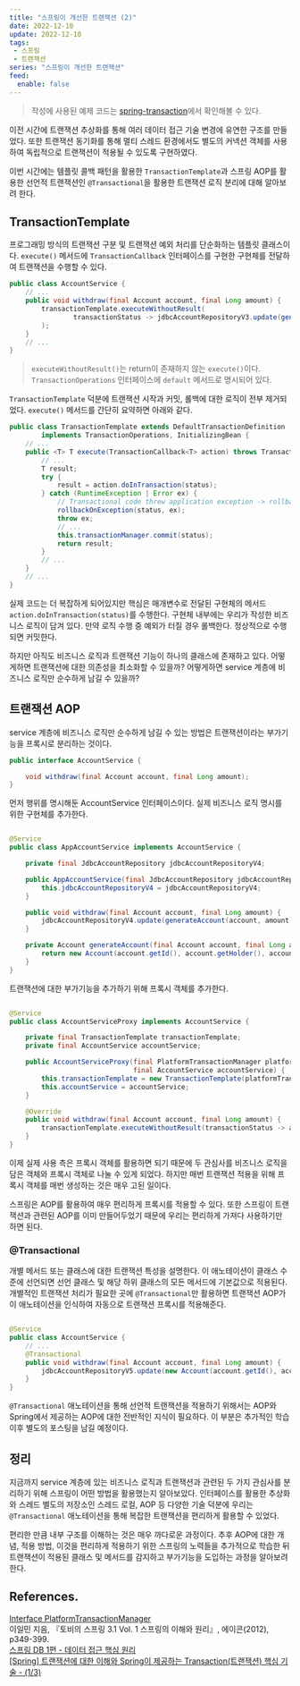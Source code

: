 ```yaml
---
title: "스프링이 개선한 트랜잭션 (2)"
date: 2022-12-10
update: 2022-12-10
tags: 
 - 스프링
 - 트랜잭션
series: "스프링이 개선한 트랜잭션"
feed:
  enable: false
---
```


> 작성에 사용된 예제 코드는 [spring-transaction](https://github.com/hyeonic/blog-code/tree/main/spring-transaction)에서 확인해볼 수 있다.

이전 시간에 트랜잭션 추상화를 통해 여러 데이터 접근 기술 변경에 유연한 구조를 만들었다. 또한 트랜잭션 동기화를 통해 멀티 스레드 환경에서도 별도의 커넥션 객체를 사용하여 독립적으로 트랜잭션이 적용될 수 있도록 구현하였다. 

이번 시간에는 템플릿 콜백 패턴을 활용한 `TransactionTemplate`과 스프링 AOP를 활용한 선언적 트랜잭션인 `@Transactional`을 활용한 트랜잭션 로직 분리에 대해 알아보려 한다.

## TransactionTemplate

프로그래밍 방식의 트랜잭션 구분 및 트랜잭션 예외 처리를 단순화하는 템플릿 클래스이다. `execute()` 메서드에 `TransactionCallback` 인터페이스를 구현한 구현체를 전달하여 트랜잭션을 수행할 수
있다.

```java
public class AccountService {
    // ...
    public void withdraw(final Account account, final Long amount) {
        transactionTemplate.executeWithoutResult(
                transactionStatus -> jdbcAccountRepositoryV3.update(generateAccount(account, amount))
        );
    }
    // ...
}
```

> `executeWithoutResult()`는 return이 존재하지 않는 `execute()`이다. `TransactionOperations` 인터페이스에 `default` 메서드로 명시되어 있다.

`TransactionTemplate` 덕분에 트랜잭션 시작과 커밋, 롤백에 대한 로직이 전부 제거되었다. `execute()` 메서드를 간단히 요약하면 아래와 같다.

```java
public class TransactionTemplate extends DefaultTransactionDefinition
        implements TransactionOperations, InitializingBean {
    // ...
    public <T> T execute(TransactionCallback<T> action) throws TransactionException {
        // ...
        T result;
        try {
            result = action.doInTransaction(status);
        } catch (RuntimeException | Error ex) {
            // Transactional code threw application exception -> rollback
            rollbackOnException(status, ex);
            throw ex;
            // ...
            this.transactionManager.commit(status);
            return result;
        }
        // ...
    }
    // ...
}
```

실제 코드는 더 복잡하게 되어있지만 핵심은 매개변수로 전달된 구현체의 메서드 `action.doInTransaction(status)`를 수행한다. 구현체 내부에는 우리가 작성한 비즈니스 로직이 담겨 있다. 만약
로직 수행 중 예외가 터질 경우 롤백한다. 정상적으로 수행되면 커밋한다.

하지만 아직도 비즈니스 로직과 트랜잭션 기능이 하나의 클래스에 존재하고 있다. 어떻게하면 트랜잭션에 대한 의존성을 최소화할 수 있을까? 어떻게하면 service 계층에 비즈니스 로직만 순수하게 남길 수 있을까?

## 트랜잭션 AOP

service 계층에 비즈니스 로직만 순수하게 남길 수 있는 방법은 트랜잭션이라는 부가기능을 프록시로 분리하는 것이다.

```java
public interface AccountService {

    void withdraw(final Account account, final Long amount);
}
```

먼저 행위를 명시해둔 AccountService 인터페이스이다. 실제 비즈니스 로직 명시를 위한 구현체를 추가한다.

```java

@Service
public class AppAccountService implements AccountService {

    private final JdbcAccountRepository jdbcAccountRepositoryV4;

    public AppAccountService(final JdbcAccountRepository jdbcAccountRepositoryV4) {
        this.jdbcAccountRepositoryV4 = jdbcAccountRepositoryV4;
    }

    public void withdraw(final Account account, final Long amount) {
        jdbcAccountRepositoryV4.update(generateAccount(account, amount));
    }

    private Account generateAccount(final Account account, final Long amount) {
        return new Account(account.getId(), account.getHolder(), account.getAmount() - amount);
    }
}
```

트랜잭션에 대한 부가기능을 추가하기 위해 프록시 객체를 추가한다.

```java

@Service
public class AccountServiceProxy implements AccountService {

    private final TransactionTemplate transactionTemplate;
    private final AccountService accountService;

    public AccountServiceProxy(final PlatformTransactionManager platformTransactionManager,
                               final AccountService accountService) {
        this.transactionTemplate = new TransactionTemplate(platformTransactionManager);
        this.accountService = accountService;
    }

    @Override
    public void withdraw(final Account account, final Long amount) {
        transactionTemplate.executeWithoutResult(transactionStatus -> accountService.withdraw(account, amount));
    }
}
```

이제 실제 사용 측은 프록시 객체를 활용하면 되기 때문에 두 관심사를 비즈니스 로직을 담은 객체와 프록시 객체로 나눌 수 있게 되었다. 하지만 매번 트랜잭션 적용을 위해 프록시 객체를 매번 생성하는 것은 매우 고된
일이다.

스프링은 AOP를 활용하여 매우 편리하게 프록시를 적용할 수 있다. 또한 스프링이 트랜잭션과 관련된 AOP를 이미 만들어두었기 때문에 우리는 편리하게 가져다 사용하기만 하면 된다.

### @Transactional

개별 메서드 또는 클래스에 대한 트랜잭션 특성을 설명한다. 이 애노테이션이 클래스 수준에 선언되면 선언 클래스 및 해당 하위 클래스의 모든 메서드에 기본값으로 적용된다. 개별적인 트랜잭션 처리가 필요한
곳에 `@Transactional`만 활용하면 트랜잭션 AOP가 이 애노테이션을 인식하여 자동으로 트랜잭션 프록시를 적용해준다.

```java

@Service
public class AccountService {
    // ...
    @Transactional
    public void withdraw(final Account account, final Long amount) {
        jdbcAccountRepositoryV5.update(new Account(account.getId(), account.getHolder(), account.getAmount() - amount));
    }
}
```

`@Transactional` 애노테이션을 통해 선언적 트랜잭션을 적용하기 위해서는 AOP와 Spring에서 제공하는 AOP에 대한 전반적인 지식이 필요하다. 이 부분은 추가적인 학습 이후 별도의 포스팅을 남길
예정이다.

## 정리

지금까지 service 계층에 있는 비즈니스 로직과 트랜잭션과 관련된 두 가지 관심사를 분리하기 위해 스프링이 어떤 방법을 활용했는지 알아보았다. 인터페이스를 활용한 추상화와 스레드 별도의 저장소인 스레드 로컬,
AOP 등 다양한 기술 덕분에 우리는 `@Transactional` 애노테이션을 통해 복잡한 트랜잭션을 편리하게 활용할 수 있었다.

편리한 만큼 내부 구조를 이해하는 것은 매우 까다로운 과정이다. 추후 AOP에 대한 개념, 적용 방법, 이것을 편리하게 적용하기 위한 스프링의 노력들을 추가적으로 학습한 뒤 트랜잭션이 적용된 클래스 및 메서드를
감지하고 부가기능을 도입하는 과정을 알아보려 한다.

## References.

[Interface PlatformTransactionManager](https://docs.spring.io/spring-framework/docs/current/javadoc-api/org/springframework/transaction/PlatformTransactionManager.html)<br>
이일민 지음, 『토비의 스프링 3.1 Vol. 1 스프링의 이해와 원리』, 에이콘(2012), p349-399.<br>
[스프링 DB 1편 - 데이터 접근 핵심 원리](https://www.inflearn.com/course/%EC%8A%A4%ED%94%84%EB%A7%81-db-1/dashboard)<br>
[[Spring] 트랜잭션에 대한 이해와 Spring이 제공하는 Transaction(트랜잭션) 핵심 기술 - (1/3)](https://mangkyu.tistory.com/154)
